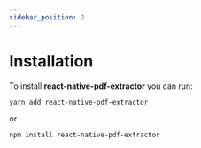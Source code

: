 ```yaml
---
sidebar_position: 2
---
```

# Installation

To install **react-native-pdf-extractor** you can run:

```sh
yarn add react-native-pdf-extractor
```

or 

```sh
npm install react-native-pdf-extractor
```